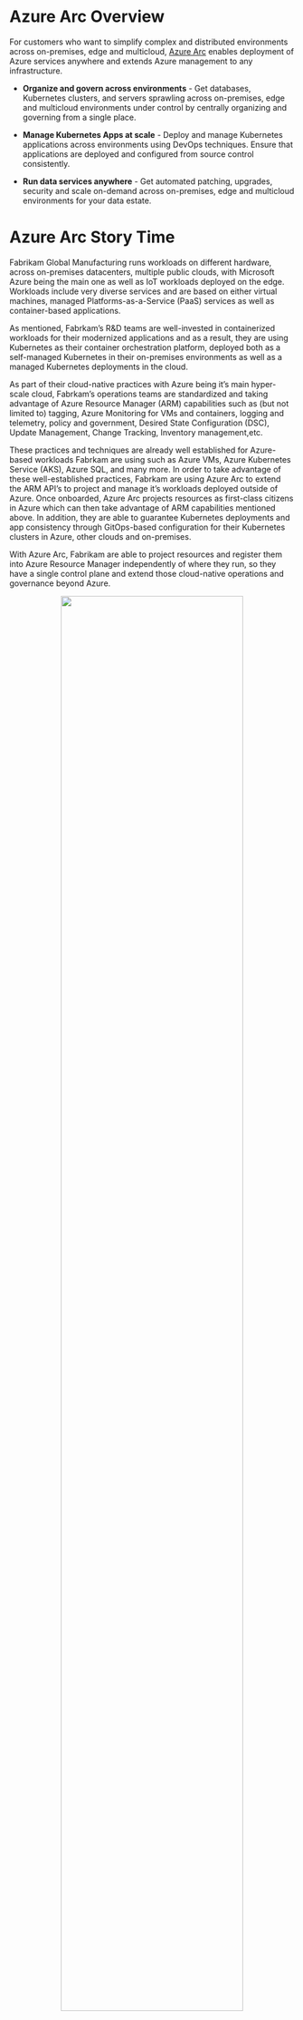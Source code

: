 # Azure Arc Overview

For customers who want to simplify complex and distributed environments across on-premises, edge and multicloud, [Azure Arc](https://azure.microsoft.com/en-us/services/azure-arc/) enables deployment of Azure services anywhere and extends Azure management to any infrastructure.

* **Organize and govern across environments** - Get databases, Kubernetes clusters, and servers sprawling across on-premises, edge and multicloud environments under control by centrally organizing and governing from a single place.

* **Manage Kubernetes Apps at scale** - Deploy and manage Kubernetes applications across environments using DevOps techniques. Ensure that applications are deployed and configured from source control consistently.

* **Run data services anywhere** - Get automated patching, upgrades, security and scale on-demand across on-premises, edge and multicloud environments for your data estate.

# Azure Arc Story Time

Fabrikam Global Manufacturing runs workloads on different hardware, across on-premises datacenters, multiple public clouds, with Microsoft Azure being the main one as well as IoT workloads deployed on the edge. Workloads include very diverse services and are based on either virtual machines, managed Platforms-as-a-Service (PaaS) services as well as container-based applications. 
 
As mentioned, Fabrkam’s R&D teams are well-invested in containerized workloads for their modernized applications and as a result, they are using Kubernetes as their container orchestration platform, deployed both as a self-managed Kubernetes in their on-premises environments as well as a managed Kubernetes deployments in the cloud.

As part of their cloud-native practices with Azure being it’s main hyper-scale cloud, Fabrkam’s  operations teams are standardized and taking advantage of Azure Resource Manager (ARM) capabilities such as (but not limited to) tagging, Azure Monitoring for VMs and containers, logging and telemetry, policy and government, Desired State Configuration (DSC), Update Management, Change Tracking, Inventory management,etc. 

These practices and techniques are already well established for Azure-based workloads Fabrkam are using such as Azure VMs, Azure Kubernetes Service (AKS), Azure SQL, and many more. In order to take advantage of these well-established practices, Fabrkam are using Azure Arc to extend the ARM API’s to project and manage it’s workloads deployed outside of Azure. Once onboarded, Azure Arc projects resources as first-class citizens in Azure which can then take advantage of ARM capabilities mentioned above. In addition, they are able to guarantee Kubernetes deployments and app consistency through GitOps-based configuration for their Kubernetes clusters in Azure, other clouds and on-premises. 
 
With Azure Arc, Fabrikam are able to project resources and register them into Azure Resource Manager independently of where they run, so they have a single control plane and extend those cloud-native operations and governance beyond Azure.

<p align="center">
  <img src="img/architecture.png" width="80%"/>
</p>

# Azure Arc "Jumpstart"

The following guides will walk you trough on how to demo and get started with Azure Arc. They are designed with a "zero to hero" approach in mind and with much automation as possible. The goal is for you to have a working Azure Arc demo environment spined-up in no time so you can focus on showing the core values of the solution.

**Disclaimer: The intention for this repo is to focus on the core Azure Arc capabilities. deployment scenarios, use-cases and ease of use. It does not focus on Azure best-practices or the other tech and OSS project being leveraged in the guides and code.**

## Azure Arc for Servers
The below deployment options are focusing on Azure Arc for Servers. It is designed to quickly spin up a server that is ready to be projected in Azure Arc and for you to start playing with it. 

**Note: For a list of supported operating systems and Azure regions, please visit the official [Azure Arc docs](https://docs.microsoft.com/en-us/azure/azure-arc/servers/overview).**

#### General

* [Connect an existing Linux server to Azure Arc](azure_arc_servers_jumpstart/docs/onboard_server_linux.md)

* [Connect an existing Windows machine to Azure Arc](azure_arc_servers_jumpstart/docs/onboard_server_win.md)

#### Vagrant

* [Deploy a local Ubuntu VM and connect it to Azure Arc using Vagrant](azure_arc_servers_jumpstart/docs/local_vagrant_ubuntu.md)

* [Deploy a local Windows 10 VM and connect it to Azure Arc using Vagrant](azure_arc_servers_jumpstart/docs/local_vagrant_windows.md)

#### Amazon Web Services (AWS)

* [Deploy an AWS EC2, Ubuntu VM and connect it to Azure Arc using Terraform](azure_arc_servers_jumpstart/docs/aws_terraform_ubuntu.md)

#### Google Cloud Platform (GCP)

* [Deploy a GCP, Ubuntu VM and connect it to Azure Arc using Terraform](azure_arc_servers_jumpstart/docs/gcp_terraform_ubuntu.md)

* [Deploy a GCP, Windows Server VM and connect it to Azure Arc using Terraform](azure_arc_servers_jumpstart/docs/gcp_terraform_windows.md)

#### VMware

* [Deploy a VMware vSphere, Ubuntu Server VM and connect it to Azure Arc using Terraform](azure_arc_servers_jumpstart/docs/vmware_terraform_ubuntu.md)

* [Deploy a VMware vSphere, Windows Server VM and connect it to Azure Arc using Terraform](azure_arc_servers_jumpstart/docs/vmware_terraform_winsrv.md)

#### Azure Arc for Servers - Day-2 Scenarios & Use-Cases

* [Tagging and querying server inventory across multiple clouds using Resource Graph Explorer](azure_arc_servers_jumpstart/docs/arc_inventory_tagging.md)

## Azure Arc for Kubernetes

The below deployment options are focusing on Azure Arc for Kubernetes. It is designed to quickly spin up a Kubernetes cluster that is ready to be projected in Azure Arc and for you to start playing with. 

#### General

* [Connect an existing Kubernetes cluster to Azure Arc](azure_arc_k8s_jumpstart/docs/onboard_k8s.md)

#### Azure Kubernetes Service (AKS)

* [Deploy AKS cluster and connect it to Azure Arc using Azure ARM template](azure_arc_k8s_jumpstart/docs/aks_arm_template.md)

* [Deploy AKS cluster and connect it to Azure Arc using Terraform](azure_arc_k8s_jumpstart/docs/aks_terraform.md)

* [Deploy GitOps configurations and perform basic GitOps flow on AKS as an Azure Arc Connected Cluster](azure_arc_k8s_jumpstart/docs/aks_gitops.md)

* [Integrate Azure Monitor for Containers with AKS as an Azure Arc Connected Cluster](azure_arc_k8s_jumpstart/docs/aks_monitor.md)

#### Amazon Elastic Kubernetes Service (EKS)

* [Deploy EKS cluster and connect it to Azure Arc using Terraform](azure_arc_k8s_jumpstart/docs/eks_terraform.md)

#### Google Kubernetes Engine (GKE)

* [Deploy GKE cluster and connect it to Azure Arc using Terraform](azure_arc_k8s_jumpstart/docs/gke_terraform.md)

* [Integrate Azure Monitor for Containers with GKE as an Azure Arc Connected Cluster](azure_arc_k8s_jumpstart/docs/gke_monitor.md)

* [Deploy GitOps configurations and perform basic GitOps flow on GKE as an Azure Arc Connected Cluster](azure_arc_k8s_jumpstart/docs/gke_gitops.md)

#### Rancher k3s

* [Deploy Rancher k3s on an Azure VM and connect it to Azure Arc using Azure ARM template](azure_arc_k8s_jumpstart/docs/rancher_k3s_azure_arm_template.md)

* [Deploy Rancher k3s on an Azure VM and connect it to Azure Arc using Terraform](azure_arc_k8s_jumpstart/docs/rancher_k3s_azure_terraform.md)

* [Deploy Rancher k3s on a VMware vSphere VM and connect it to Azure Arc using Terraform](azure_arc_k8s_jumpstart/docs/rancher_k3s_vmware_terraform.md)

#### - Azure Red Hat OpenShift V4
* [Deploy Azure Redhat Openshift Cluster and connect it to Azure Arc using automation](azure_arc_k8s_jumpstart/docs/aro_script.md)


## Azure Arc for Data Services

Coming soon!

# Support for future deployment scenarios

Below are an additional deployment scenarios the team is currently working on.

### Azure Arc for Servers

- Support for an AWS Linux 2 instance deployment using Terraform
- Support for a Windows Server AWS EC2 instance deployment using Terraform

### Azure Arc for Kubernetes

- Support for an Azure Red Hat OpenShift deployment using ARM template
- Support for kind Deployment guide with Arc connectivity
- Support for Minikube Deployment guide with Arc connectivity
- Support for MicroK8s Deployment guide with Arc connectivity

### Azure Arc for Data Services

- Support SQL Managed Instance (MI) in Azure Kubernetes Service (AKS) deployment using ARM template
- Support SQL Managed Instance (MI) in Azure Kubernetes Service (AKS) deployment using Terraform
- Support PostgreSQL Hyperscale in Azure Kubernetes Service (AKS) deployment using ARM template
- Support PostgreSQL Hyperscale in Azure Kubernetes Service (AKS) deployment using Terraform

## Contributing

Before contributing code, please see the [CONTRIBUTING](CONTRIBUTING.md) guide.

Issues, PRs and Feature Request have their own templates. Please fill out the whole template.